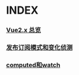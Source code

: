 # INDEX
### [Vue2.x 总览](./总览.md)
### [发布订阅模式和变化侦测](./发布订阅模式.md)
### [computed和watch](./computed和watch.md)
